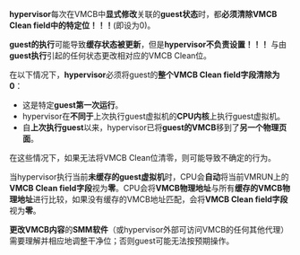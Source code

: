 
**hypervisor**每次在VMCB中**显式修改**关联的**guest状态**时，都**必须清除VMCB Clean field中的特定位！！！**(即设为0)。

**guest的执行**可能导致**缓存状态被更新**，但是**hypervisor不负责设置！！！** 与由**guest执行**引起的任何状态更改相对应的VMCB Clean位。

在以下情况下，**hypervisor**必须将guest的**整个VMCB Clean field字段清除为0**：

* 这是特定**guest第一次运行**。
* hypervisor在**不同于**上次执行guest虚拟机的**CPU内核**上执行guest虚拟机。
* 自**上次执行guest**以来，hypervisor已将**guest的VMCB**移到了**另一个物理页面**。

在这些情况下，如果无法将VMCB Clean位清零，则可能导致不确定的行为。

当hypervisor执行当前**未缓存的guest虚拟机**时，CPU会**自动**将当前VMRUN上的**VMCB Clean field字段**视为**零**。CPU会将**VMCB物理地址**与所有**缓存的VMCB物理地址**进行比较，如果没有缓存的VMCB地址匹配，会将**VMCB Clean field字段**视为**零**。

**更改VMCB内容**的**SMM软件**（或hypervisor外部可访问VMCB的任何其他代理）需要理解并相应地调整干净位；否则guest可能无法按预期操作。